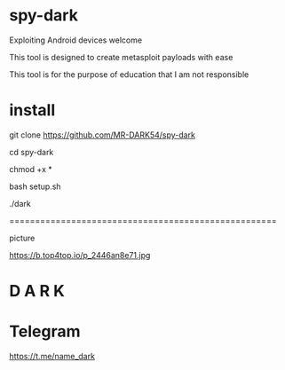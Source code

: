 # spy-dark
Exploiting Android devices 
welcome 





This tool is designed to create metasploit payloads with ease 




This tool is for the purpose of education that I am not responsible 






# install 







git clone https://github.com/MR-DARK54/spy-dark










cd spy-dark









chmod +x *






bash setup.sh







./dark







====================================================


picture 

https://b.top4top.io/p_2446an8e71.jpg


# D A R K




# Telegram 





https://t.me/name_dark





